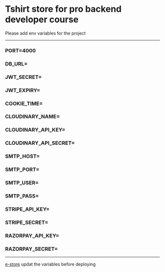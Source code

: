 # Tshirt store for pro backend developer course

Please add env variables for the project

---

### PORT=4000

### DB_URL=

### JWT_SECRET=

### JWT_EXPIRY=

### COOKIE_TIME=

### CLOUDINARY_NAME=

### CLOUDINARY_API_KEY=

### CLOUDINARY_API_SECRET=

### SMTP_HOST=

### SMTP_PORT=

### SMTP_USER=

### SMTP_PASS=

### STRIPE_API_KEY=

### STRIPE_SECRET=

### RAZORPAY_API_KEY=

### RAZORPAY_SECRET=

---

[e-store](https://thejayeshsoni-e-store.herokuapp.com/)
updat the variables before deploying
